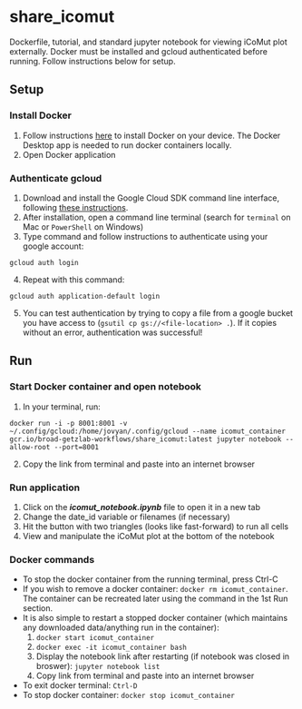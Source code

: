 # share_icomut
Dockerfile, tutorial, and standard jupyter notebook for viewing iCoMut plot externally. Docker must be installed and gcloud authenticated before running. Follow instructions below for setup.

## Setup
### Install Docker
1) Follow instructions [here](https://docs.docker.com/get-docker/) to install Docker on your device. The Docker Desktop app is needed to run docker containers locally.
2) Open Docker application

### Authenticate gcloud
1) Download and install the Google Cloud SDK command line interface, following [these instructions](https://cloud.google.com/sdk/docs/install-sdk).
2) After installation, open a command line terminal (search for `terminal` on Mac or `PowerShell` on Windows)
3) Type command and follow instructions to authenticate using your google account:
```
gcloud auth login
``` 
4) Repeat with this command:
```
gcloud auth application-default login
```
5) You can test authentication by trying to copy a file from a google bucket you have access to (`gsutil cp gs://<file-location> .`). If it copies without an error, authentication was successful!

## Run
### Start Docker container and open notebook
1) In your terminal, run:
```
docker run -i -p 8001:8001 -v ~/.config/gcloud:/home/jovyan/.config/gcloud --name icomut_container gcr.io/broad-getzlab-workflows/share_icomut:latest jupyter notebook --allow-root --port=8001
```
2) Copy the link from terminal and paste into an internet browser

### Run application
1) Click on the ***icomut_notebook.ipynb*** file to open it in a new tab
2) Change the date_id variable or filenames (if necessary) 
3) Hit the button with two triangles (looks like fast-forward) to run all cells
4) View and manipulate the iCoMut plot at the bottom of the notebook

### Docker commands
- To stop the docker container from the running terminal, press Ctrl-C
- If you wish to remove a docker container: `docker rm icomut_container`. The container can be recreated later using the command in the 1st Run section.
- It is also simple to restart a stopped docker container (which maintains any downloaded data/anything run in the container):
  1) `docker start icomut_container`
  2) `docker exec -it icomut_container bash`
  3) Display the notebook link after restarting (if notebook was closed in broswer): `jupyter notebook list`
  4) Copy link from terminal and paste into an internet browser
- To exit docker terminal: `Ctrl-D`
- To stop docker container: `docker stop icomut_container`
  

